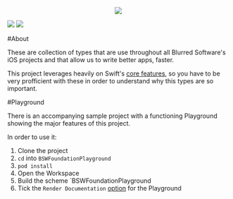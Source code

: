 

<p align="center">
  <img src="https://github.com/BlurredSoftware/BSWFoundation/raw/master/BSWFoundationLogo.png">
</p>

![](https://travis-ci.org/BlurredSoftware/BSWFoundation.svg?branch=master) ![](http://img.shields.io/cocoapods/v/BSWFoundation.svg?style=flat)
 
#About

 These are collection of types that are use throughout all Blurred Software's iOS projects and that allow us to write better apps, faster.
 
 This project leverages heavily on Swift's [core features](https://swift.org/about/), so you have to be very profficient with these in order to understand why this types are so important.
 
#Playground

There is an accompanying sample project with a functioning Playground showing the major features of this project. 

In order to use it: 

1. Clone the project
2. `cd` into `BSWFoundationPlayground`
3. `pod install`
4. Open the Workspace
5. Build the scheme `BSWFoundationPlayground
6. Tick the `Render Documentation` [option](https://camo.githubusercontent.com/9a1c0182ade7e293fa2c2221a15c430309eea4bf/687474703a2f2f692e696d6775722e636f6d2f697337633979532e706e67) for the Playground
